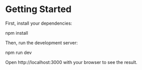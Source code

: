 # Getting Started 
First, install your dependencies:

npm install

Then, run the development server:

npm run dev


Open http://localhost:3000 with your browser to see the result.
